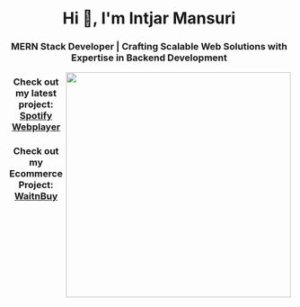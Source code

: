 <h1 align="center">Hi 👋, I'm Intjar Mansuri</h1>
<h3 align="center">MERN Stack Developer | Crafting Scalable Web Solutions with Expertise in Backend Development</h3>
<img align="right" width="400" src="https://cdn.dribbble.com/users/1162077/screenshots/3848914/programmer.gif">

<h3 align="center">Check out my latest project: <a href="https://spotify-webplayer-five.vercel.app" target="_blank" rel="noopener noreferrer">Spotify Webplayer</a> </h3>
<h3 align="center">Check out my Ecommerce Project: <a href="https://waitnbuy-frontend.vercel.app" target="_blank" rel="noopener noreferrer">WaitnBuy</a> </h3>
